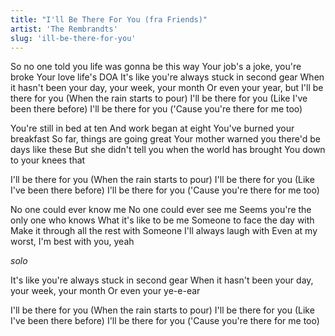 ```yaml
---
title: "I'll Be There For You (fra Friends)"
artist: 'The Rembrandts'
slug: 'ill-be-there-for-you'
---
```


So no one told you life was gonna be this way
Your job's a joke, you're broke
Your love life's DOA
It's like you're always stuck in second gear
When it hasn't been your day, your week, your month
Or even your year, but
I'll be there for you
(When the rain starts to pour)
I'll be there for you
(Like I've been there before)
I'll be there for you
('Cause you're there for me too)

You're still in bed at ten
And work began at eight
You've burned your breakfast
So far, things are going great
Your mother warned you there'd be days like these
But she didn't tell you when the world has brought
You down to your knees that

I'll be there for you
(When the rain starts to pour)
I'll be there for you
(Like I've been there before)
I'll be there for you
('Cause you're there for me too)

No one could ever know me
No one could ever see me
Seems you're the only one who knows
What it's like to be me
Someone to face the day with
Make it through all the rest with
Someone I'll always laugh with
Even at my worst, I'm best with you, yeah

_solo_

It's like you're always stuck in second gear
When it hasn't been your day, your week, your month
Or even your ye-e-ear

I'll be there for you
(When the rain starts to pour)
I'll be there for you
(Like I've been there before)
I'll be there for you
('Cause you're there for me too)
